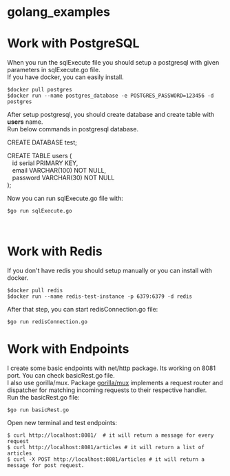 # golang_examples

# Work with PostgreSQL

When you run the sqlExecute file you should setup a postgresql with given parameters in sqlExecute.go file.
<br/>
If you have docker, you can easily install.

    $docker pull postgres
    $docker run --name postgres_database -e POSTGRES_PASSWORD=123456 -d postgres


After setup postgresql, you should create database and create table with **users** name.
<br/>
Run below commands in postgresql database.

CREATE DATABASE test;

CREATE TABLE users (<br/>
    &nbsp;&nbsp;&nbsp;id serial PRIMARY KEY,<br/>
    &nbsp;&nbsp;&nbsp;email VARCHAR(100) NOT NULL,<br/>
    &nbsp;&nbsp;&nbsp;password VARCHAR(30) NOT NULL<br/>
);

Now you can run sqlExecute.go file with:
    
    $go run sqlExecute.go

<br/>

# Work with Redis

If you don't have redis you should setup manually or you can install with docker.

    $docker pull redis
    $docker run --name redis-test-instance -p 6379:6379 -d redis

After that step, you can start redisConnection.go file:

    $go run redisConnection.go

# Work with Endpoints

I create some basic endpoints with net/http package. Its working on 8081 port. You can check basicRest.go file.<br/>
I also use gorilla/mux. Package [gorilla/mux](https://github.com/gorilla/mux) implements a request router and dispatcher for matching incoming requests to their respective handler.<br/>
Run the basicRest.go file:

    $go run basicRest.go

Open new terminal and test endpoints:

    $ curl http://localhost:8081/  # it will return a message for every request
    $ curl http://localhost:8081/articles # it will return a list of articles
    $ curl -X POST http://localhost:8081/articles # it will return a message for post request.
